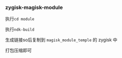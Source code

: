 ### zygisk-magisk-module

执行`cd module`

执行`ndk-build`

生成链接so后复制到 `magisk_module_temple` 的 zygisk 中

打包压缩即可










